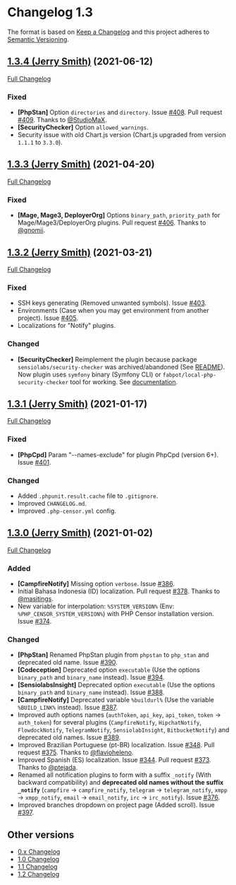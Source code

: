 Changelog 1.3
=============

The format is based on [Keep a Changelog](http://keepachangelog.com/en/1.0.0/) and this project adheres to 
[Semantic Versioning](http://semver.org/spec/v2.0.0.html).


## [1.3.4 (Jerry Smith)](https://github.com/php-censor/php-censor/tree/1.3.4) (2021-06-12)

[Full Changelog](https://github.com/php-censor/php-censor/compare/1.3.3...1.3.4)

### Fixed

- **[PhpStan]** Option `directories` and `directory`. 
Issue [#408](https://github.com/php-censor/php-censor/issues/#408). Pull request 
[#409](https://github.com/php-censor/php-censor/pull/409). Thanks to [@StudioMaX](https://github.com/StudioMaX).
- **[SecurityChecker]** Option `allowed_warnings`.
- Security issue with old Chart.js version (Chart.js upgraded from version `1.1.1` to `3.3.0`).


## [1.3.3 (Jerry Smith)](https://github.com/php-censor/php-censor/tree/1.3.3) (2021-04-20)

[Full Changelog](https://github.com/php-censor/php-censor/compare/1.3.2...1.3.3)

### Fixed

- **[Mage, Mage3, DeployerOrg]** Options `binary_path`, `priority_path` for Mage/Mage3/DeployerOrg plugins. 
Pull request [#406](https://github.com/php-censor/php-censor/pull/406). Thanks to [@gnomii](https://github.com/gnomii).


## [1.3.2 (Jerry Smith)](https://github.com/php-censor/php-censor/tree/1.3.2) (2021-03-21)

[Full Changelog](https://github.com/php-censor/php-censor/compare/1.3.1...1.3.2)

### Fixed

- SSH keys generating (Removed unwanted symbols). Issue [#403](https://github.com/php-censor/php-censor/issues/#403).
- Environments (Case when you may get environment from another project). Issue 
[#405](https://github.com/php-censor/php-censor/issues/#405).
- Localizations for "Notify" plugins.

### Changed

- **[SecurityChecker]** Reimplement the plugin because package `sensiolabs/security-checker` was archived/abandoned 
(See [README](https://github.com/sensiolabs/security-checker#sensiolabs-security-checker)). Now plugin uses `symfony` 
binary (Symfony CLI) or `fabpot/local-php-security-checker` tool for working. See 
[documentation](https://github.com/php-censor/php-censor/blob/release-1.3/docs/en/plugins/security_checker.md).


## [1.3.1 (Jerry Smith)](https://github.com/php-censor/php-censor/tree/1.3.1) (2021-01-17)

[Full Changelog](https://github.com/php-censor/php-censor/compare/1.3.0...1.3.1)

### Fixed

- **[PhpCpd]** Param "--names-exclude" for plugin PhpCpd (version 6+). Issue 
[#401](https://github.com/php-censor/php-censor/issues/#401).

### Changed

- Added `.phpunit.result.cache` file to `.gitignore`.
- Improved `CHANGELOG.md`.
- Improved `.php-censor.yml` config.


## [1.3.0 (Jerry Smith)](https://github.com/php-censor/php-censor/tree/1.3.0) (2021-01-02)

[Full Changelog](https://github.com/php-censor/php-censor/compare/1.2.4...1.3.0)

### Added

- **[CampfireNotify]** Missing option `verbose`. Issue [#386](https://github.com/php-censor/php-censor/issues/#386).
- Initial Bahasa Indonesia (ID) localization. Pull request [#378](https://github.com/php-censor/php-censor/pull/378). 
Thanks to [@masitings](https://github.com/masitings).
- New variable for interpolation: `%SYSTEM_VERSION%` (Env: `%PHP_CENSOR_SYSTEM_VERSION%`) with PHP Censor installation 
version. Issue [#374](https://github.com/php-censor/php-censor/issues/374).

### Changed

- **[PhpStan]** Renamed PhpStan plugin from `phpstan` to `php_stan` and deprecated old name. Issue 
[#390](https://github.com/php-censor/php-censor/issues/#390).
- **[Codeception]** Deprecated option `executable` (Use the options `binary_path` and `binary_name` instead). 
Issue [#394](https://github.com/php-censor/php-censor/issues/#394).
- **[SensiolabsInsight]** Deprecated option `executable` (Use the options `binary_path` and `binary_name` instead).
Issue [#388](https://github.com/php-censor/php-censor/issues/#388).
- **[CampfireNotify]** Deprecated variable `%buildurl%` (Use the variable `%BUILD_LINK%` instead).
Issue [#387](https://github.com/php-censor/php-censor/issues/#387).
- Improved auth options names (`authToken`, `api_key`, `api_token`, `token` -> `auth_token`) for several plugins 
(`CampfireNotify`, `HipchatNotify`, `FlowdockNotify`, `TelegramNotify`, `SensiolabInsight`, `BitbucketNotify`) and 
deprecated old names. Issue [#389](https://github.com/php-censor/php-censor/issues/#389).
- Improved Brazilian Portuguese (pt-BR) localization. Issue [#348](https://github.com/php-censor/php-censor/issues/348).
Pull request [#375](https://github.com/php-censor/php-censor/pull/375). Thanks to 
[@flavioheleno](https://github.com/flavioheleno).
- Improved Spanish (ES) localization. Issue [#344](https://github.com/php-censor/php-censor/issues/344). Pull request 
[#373](https://github.com/php-censor/php-censor/pull/373). Thanks to [@ptejada](https://github.com/ptejada).
- Renamed all notification plugins to form with a suffix `_notify` (With backward compatibility) and **deprecated old 
names without the suffix `_notify`** (`campfire` -> `campfire_notify`, `telegram` -> `telegram_notify`, `xmpp` 
-> `xmpp_notify`, `email` -> `email_notify`, `irc` -> `irc_notify`). Issue 
[#376](https://github.com/php-censor/php-censor/issues/376).
- Improved branches dropdown on project page (Added scroll). Issue 
[#397](https://github.com/php-censor/php-censor/issues/#397).


## Other versions

- [0.x Changelog](/docs/CHANGELOG_0.x.md)
- [1.0 Changelog](/docs/CHANGELOG_1.0.md)
- [1.1 Changelog](/docs/CHANGELOG_1.1.md)
- [1.2 Changelog](/docs/CHANGELOG_1.2.md)
